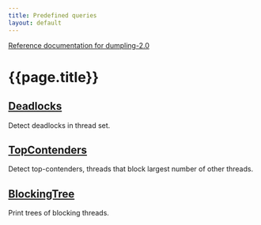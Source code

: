 ```yaml
---
title: Predefined queries
layout: default
---
```

[Reference documentation for dumpling-2.0](.)

# {{page.title}}

## [Deadlocks](./apidocs/com/github/olivergondza/dumpling/query/Deadlocks.html)
Detect deadlocks in thread set.

## [TopContenders](./apidocs/com/github/olivergondza/dumpling/query/TopContenders.html)
Detect top-contenders, threads that block largest number of other threads.

## [BlockingTree](./apidocs/com/github/olivergondza/dumpling/query/BlockingTree.html)
Print trees of blocking threads.
